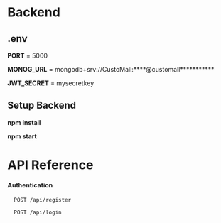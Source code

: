 # Backend

## .env

**PORT** = 5000

**MONOG_URL** = mongodb+srv://CustoMall:****@customall***********

**JWT_SECRET** = mysecretkey

## Setup Backend 

**npm install**

**npm start**



# API Reference

#### Authentication

```http
  POST /api/register
```
```http
  POST /api/login
```